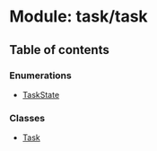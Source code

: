 # Module: task/task

## Table of contents

### Enumerations

- [TaskState](../enums/task_task.TaskState.md)

### Classes

- [Task](../classes/task_task.Task.md)
